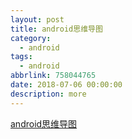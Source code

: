 ```yaml
---
layout: post
title: android思维导图
category: 
  - android
tags: 
  - android
abbrlink: 758044765
date: 2018-07-06 00:00:00
description: more
---
```


[android思维导图](https://tea9.xyz/pdf/Android_Mind_Map.pdf)